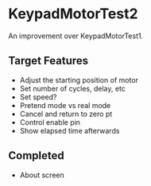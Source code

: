 # KeypadMotorTest2

An improvement over KeypadMotorTest1.

## Target Features

- Adjust the starting position of motor
- Set number of cycles, delay, etc
- Set speed?
- Pretend mode vs real mode
- Cancel and return to zero pt
- Control enable pin
- Show elapsed time afterwards

## Completed

- About screen